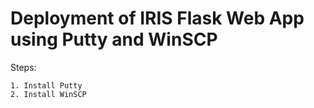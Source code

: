 # Deployment of IRIS Flask Web App using Putty and WinSCP

Steps:

    1. Install Putty
    2. Install WinSCP